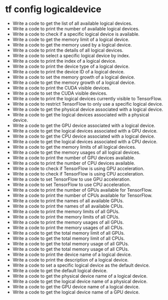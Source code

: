 # tf config logicaldevice

- Write a code to get the list of all available logical devices.
- Write a code to print the number of available logical devices.
- Write a code to check if a specific logical device is available.
- Write a code to get the memory limit of a logical device.
- Write a code to get the memory used by a logical device.
- Write a code to print the details of all logical devices.
- Write a code to select a specific logical device by index.
- Write a code to print the index of a logical device.
- Write a code to print the device type of a logical device.
- Write a code to print the device ID of a logical device.
- Write a code to set the memory growth of a logical device.
- Write a code to get the memory growth of a logical device.
- Write a code to print the CUDA visible devices.
- Write a code to set the CUDA visible devices.
- Write a code to print the logical devices currently visible to TensorFlow.
- Write a code to restrict TensorFlow to only use a specific logical device.
- Write a code to get the physical device associated with a logical device.
- Write a code to get the logical devices associated with a physical device.
- Write a code to get the GPU device associated with a logical device.
- Write a code to get the logical devices associated with a GPU device.
- Write a code to get the CPU device associated with a logical device.
- Write a code to get the logical devices associated with a CPU device.
- Write a code to get the memory limits of all logical devices.
- Write a code to get the memory usages of all logical devices.
- Write a code to print the number of GPU devices available.
- Write a code to print the number of CPU devices available.
- Write a code to check if TensorFlow is using GPU acceleration.
- Write a code to check if TensorFlow is using CPU acceleration.
- Write a code to set TensorFlow to use GPU acceleration.
- Write a code to set TensorFlow to use CPU acceleration.
- Write a code to print the number of GPUs available for TensorFlow.
- Write a code to print the number of CPUs available for TensorFlow.
- Write a code to print the names of all available GPUs.
- Write a code to print the names of all available CPUs.
- Write a code to print the memory limits of all GPUs.
- Write a code to print the memory limits of all CPUs.
- Write a code to print the memory usages of all GPUs.
- Write a code to print the memory usages of all CPUs.
- Write a code to get the total memory limit of all GPUs.
- Write a code to get the total memory limit of all CPUs.
- Write a code to get the total memory usage of all GPUs.
- Write a code to get the total memory usage of all CPUs.
- Write a code to print the device name of a logical device.
- Write a code to print the description of a logical device.
- Write a code to set a specific logical device as the default device.
- Write a code to get the default logical device.
- Write a code to get the physical device name of a logical device.
- Write a code to get the logical device name of a physical device.
- Write a code to get the GPU device name of a logical device.
- Write a code to get the logical device name of a GPU device.